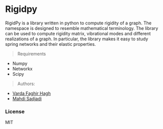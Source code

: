# Rigidpy

RigidPy is a library written in python to compute rigidity of a graph.
The namespace is designed to resemble mathematical terminology. The library
can be used to compute rigidity matrix, vibrational modes and different
realizations of a graph. In particular, the library makes it easy to study
spring networks and their elastic properties.

> Requirements

* Numpy
* Networkx
* Scipy

> Authors:

* [Varda Faghir Hagh](https://github.com/vfaghirh)
* [Mahdi Sadjadi](https://github.com/Mahdisadjadi)

### License
MIT
